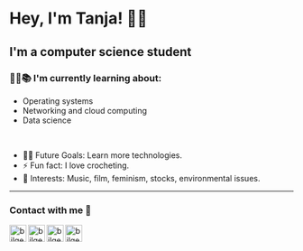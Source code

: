 # Hey, I'm Tanja! :wave::smiley:
## I'm a computer science student  

### 👨‍💻📚 I'm currently learning about:
- Operating systems
- Networking and cloud computing
- Data science
<br/>

- 💪🏼 Future Goals: Learn more technologies.
- ⚡ Fun fact: I love crocheting.
- 💜 Interests: Music, film, feminism, stocks, environmental issues.
---
### Contact with me 📝

[<img align="left" alt="bilgehangecici | LinkedIn" height="30px" src="https://www.flaticon.com/svg/vstatic/svg/725/725289.svg?token=exp=1616712133~hmac=da79fec44a9ef3c84f46f6c5f2c065fd"/>][facebook]
[<img align="left" alt="bilgehangecici | LinkedIn" height="30px" src="https://www.flaticon.com/svg/static/icons/svg/725/725337.svg"/>][linkedin]
[<img align="left" alt="bilgehangecici | Instagram" height="30px" src="https://image.flaticon.com/icons/svg/725/725278.svg" />][instagram]
[<img align="left" alt="bilgehangecici | Spotify" height="30px" src="https://www.flaticon.com/svg/static/icons/svg/725/725281.svg" />][Spotify]


[facebook]: https://www.facebook.com/tanja.aakerholt/
[instagram]: https://www.instagram.com/tanja.aa/
[linkedin]: https://www.linkedin.com/in/tanja-aakerholt/
[Spotify]: https://open.spotify.com/user/tanjaaakerholt?si=cUvM8ljQR8O0B2oN_AykEw
